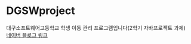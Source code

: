 # DGSWproject
대구소프트웨어고등학교 학생 이동 관리 프로그램입니다(2학기 자바프로젝트 과제) <br>
[네이버 블로그 링크](https://blog.naver.com/PostList.nhn?blogId=soohan530&from=postList&categoryNo=23)
